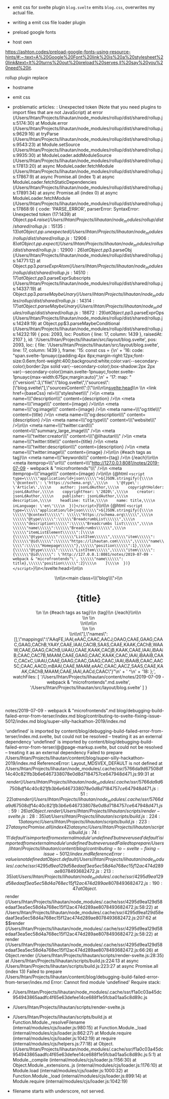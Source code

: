 - emit css for svelte plugin
`blog.svelte` emits `blog.css`, overwrites my actual file.

- writing a emit css file loader plugin

- preload google fonts
- host own 

https://ashton.codes/preload-google-fonts-using-resource-hints/#:~:text=A%20Google%20Font%20link%20is%20a%20stylesheet%20link&text=It%20turns%20out%20preload%20serves,ll%20say%20you%20need%20it.


rollup plugin replace
- hostname
- emit css


- problematic articles:
: Unexpected token (Note that you need plugins to import files that are not JavaScript)
    at error (/Users/lhtan/Projects/lihautan/node_modules/rollup/dist/shared/rollup.js:5174:30)
    at Module.error (/Users/lhtan/Projects/lihautan/node_modules/rollup/dist/shared/rollup.js:9629:16)
    at tryParse (/Users/lhtan/Projects/lihautan/node_modules/rollup/dist/shared/rollup.js:9543:23)
    at Module.setSource (/Users/lhtan/Projects/lihautan/node_modules/rollup/dist/shared/rollup.js:9935:30)
    at ModuleLoader.addModuleSource (/Users/lhtan/Projects/lihautan/node_modules/rollup/dist/shared/rollup.js:17813:20)
    at async ModuleLoader.fetchModule (/Users/lhtan/Projects/lihautan/node_modules/rollup/dist/shared/rollup.js:17867:9)
    at async Promise.all (index 1)
    at async ModuleLoader.fetchStaticDependencies (/Users/lhtan/Projects/lihautan/node_modules/rollup/dist/shared/rollup.js:17891:34)
    at async Promise.all (index 0)
    at async ModuleLoader.fetchModule (/Users/lhtan/Projects/lihautan/node_modules/rollup/dist/shared/rollup.js:17868:9) {
  code: 'PARSE_ERROR',
  parserError: SyntaxError: Unexpected token (17:1439)
      at Object.pp$4.raise (/Users/lhtan/Projects/lihautan/node_modules/rollup/dist/shared/rollup.js:15135:13)
      at Object.pp.unexpected (/Users/lhtan/Projects/lihautan/node_modules/rollup/dist/shared/rollup.js:12906:8)
      at Object.pp.expect (/Users/lhtan/Projects/lihautan/node_modules/rollup/dist/shared/rollup.js:12900:26)
      at Object.pp$3.parseObj (/Users/lhtan/Projects/lihautan/node_modules/rollup/dist/shared/rollup.js:14771:12)
      at Object.pp$3.parseExprAtom (/Users/lhtan/Projects/lihautan/node_modules/rollup/dist/shared/rollup.js:14510:17)
      at Object.pp$3.parseExprSubscripts (/Users/lhtan/Projects/lihautan/node_modules/rollup/dist/shared/rollup.js:14337:19)
      at Object.pp$3.parseMaybeUnary (/Users/lhtan/Projects/lihautan/node_modules/rollup/dist/shared/rollup.js:14314:17)
      at Object.parseMaybeUnary (/Users/lhtan/Projects/lihautan/node_modules/rollup/dist/shared/rollup.js:18672:29)
      at Object.pp$3.parseExprOps (/Users/lhtan/Projects/lihautan/node_modules/rollup/dist/shared/rollup.js:14249:19)
      at Object.pp$3.parseMaybeConditional (/Users/lhtan/Projects/lihautan/node_modules/rollup/dist/shared/rollup.js:14232:19) {
    pos: 2093,
    loc: Position { line: 17, column: 1439 },
    raisedAt: 2107
  },
  id: '/Users/lhtan/Projects/lihautan/src/layout/blog.svelte',
  pos: 2093,
  loc: {
    file: '/Users/lhtan/Projects/lihautan/src/layout/blog.svelte',
    line: 17,
    column: 1439
  },
  frame: '15: const css = {\n' +
    '16:   code: "span.svelte-1pnuayc{padding:4px 8px;margin-right:12px;font-size:0.6em;font-weight:400;background:white;color:var(--secondary-color);border:2px solid var(--secondary-color);box-shadow:2px 2px var(--secondary-color)}main.svelte-1pnuayc,footer.svelte-1pnuayc{max-width:675px;margin:auto}",\n' +
    '17:   map: "{\\"version\\":3,\\"file\\":\\"blog.svelte\\",\\"sources\\":[\\"blog.svelte\\"],\\"sourcesContent\\":[\\"<script>\\\\n  import Header from \'./Header.svelte\';\\\\n  import Newsletter from \'./Newsletter.svelte\';\\\\n  import baseCss from \'file://./_blog.css\';\\\\n  import image from \'file://@/../hero-twitter.jpg\';\\\\n  export let title;\\\\n  export let description;\\\\n  export let tags = [];\\\\n\\\\n  const jsonLdAuthor = {\\\\n    [\'@type\']: \'Person\',\\\\n    name: \'Tan Li Hau\',\\\\n  };\\\\n</script>\\\\n\\\\n\\\\n<svelte:head>\\\\n  <title>{title} | Tan Li Hau</title>\\\\n  <link href={baseCss} rel=\\\\\\"stylesheet\\\\\\" />\\\\n  <meta name=\\\\\\"description\\\\\\" content={description} />\\\\n  <meta name=\\\\\\"image\\\\\\" content={image} />\\\\n\\\\n  <meta name=\\\\\\"og:image\\\\\\" content={image} />\\\\n  <meta name=\\\\\\"og:title\\\\\\" content={title} />\\\\n  <meta name=\\\\\\"og:description\\\\\\" content={description} />\\\\n  <meta name=\\\\\\"og:type\\\\\\" content=\\\\\\"website\\\\\\" />\\\\n\\\\n  <meta name=\\\\\\"twitter:card\\\\\\" content=\\\\\\"summary_large_image\\\\\\" />\\\\n  <meta name=\\\\\\"twitter:creator\\\\\\" content=\\\\\\"@lihautan\\\\\\" />\\\\n  <meta name=\\\\\\"twitter:title\\\\\\" content={title} />\\\\n  <meta name=\\\\\\"twitter:description\\\\\\" content={description} />\\\\n  <meta name=\\\\\\"twitter:image\\\\\\" content={image} />\\\\n\\\\n  {#each tags as tag}\\\\n    <meta name=\\\\\\"keywords\\\\\\" content={tag} />\\\\n  {/each}\\\\n\\\\n  <meta itemprop=\\\\\\"url\\\\\\" content=\\\\\\"http://127.0.0.1:8081/notes/2019-07-09 - webpack & "microfrontends"\\\\\\" />\\\\n  <meta itemprop=\\\\\\"image\\\\\\" content={image} />\\\\n\\\\n  {@html `<script type=\\\\\\"application/ld+json\\\\\\">${JSON.stringify({\\\\n    \'@context\': \'https://schema.org\',\\\\n    \'@type\': \'Article\',\\\\n    author: jsonLdAuthor,\\\\n    copyrightHolder: jsonLdAuthor,\\\\n    copyrightYear: \'2020\',\\\\n    creator: jsonLdAuthor,\\\\n    publisher: jsonLdAuthor,\\\\n    description,\\\\n    headline: title,\\\\n    name: title,\\\\n    inLanguage: \'en\'\\\\n  })}</script>`}\\\\n\\\\n  {@html `<script type=\\\\\\"application/ld+json\\\\\\">${JSON.stringify({\\\\n    \\\\\\"@context\\\\\\": \\\\\\"https://schema.org\\\\\\",\\\\n    \\\\\\"@type\\\\\\":\\\\\\"BreadcrumbList\\\\\\",\\\\n    \\\\\\"description\\\\\\":\\\\\\"Breadcrumbs list\\\\\\",\\\\n    \\\\\\"name\\\\\\":\\\\\\"Breadcrumbs\\\\\\",\\\\n    \\\\\\"itemListElement\\\\\\":[\\\\n      {\\\\\\"@type\\\\\\":\\\\\\"ListItem\\\\\\",\\\\\\"item\\\\\\":{\\\\\\"@id\\\\\\":\\\\\\"https://lihautan.com\\\\\\",\\\\\\"name\\\\\\":\\\\\\"Homepage\\\\\\"},\\\\\\"position\\\\\\":1},\\\\n      {\\\\\\"@type\\\\\\":\\\\\\"ListItem\\\\\\",\\\\\\"item\\\\\\":{\\\\\\"@id\\\\\\": \'http://127.0.0.1:8081/notes/2019-07-09 - webpack & "microfrontends"\', \\\\\\"name\\\\\\": title},\\\\\\"position\\\\\\":2}\\\\n    ]\\\\n  })}</script>`}\\\\n</svelte:head>\\\\n\\\\n<Header />\\\\n\\\\n<main class=\\\\\\"blog\\\\\\">\\\\n  <h1>{title}</h1>\\\\n  \\\\n  {#each tags as tag}\\\\n    <span>{tag}</span>\\\\n  {/each}\\\\n\\\\n  <article>\\\\n    <slot />\\\\n  </article>\\\\n</main>\\\\n\\\\n<footer>\\\\n  <Newsletter />\\\\n</footer>\\\\n\\\\n<style>\\\\n  span {\\\\n    padding: 4px 8px;\\\\n    margin-right: 12px;\\\\n    font-size: 0.6em;\\\\n    font-weight: 400;\\\\n    background: white;\\\\n    color: var(--secondary-color);\\\\n    border: 2px solid var(--secondary-color);\\\\n    box-shadow: 2px 2px var(--secondary-color);\\\\n  }\\\\n  main, footer {\\\\n    max-width: 675px;\\\\n    margin: auto;\\\\n  }\\\\n</style>\\"],\\"names\\":[],\\"mappings\\":\\"AAqFE,IAAI,eAAC,CAAC,AACJ,OAAO,CAAE,GAAG,CAAC,GAAG,CAChB,YAAY,CAAE,IAAI,CAClB,SAAS,CAAE,KAAK,CAChB,WAAW,CAAE,GAAG,CAChB,UAAU,CAAE,KAAK,CACjB,KAAK,CAAE,IAAI,iBAAiB,CAAC,CAC7B,MAAM,CAAE,GAAG,CAAC,KAAK,CAAC,IAAI,iBAAiB,CAAC,CACxC,UAAU,CAAE,GAAG,CAAC,GAAG,CAAC,IAAI,iBAAiB,CAAC,AAC5C,CAAC,AACD,mBAAI,CAAE,MAAM,eAAC,CAAC,AACZ,SAAS,CAAE,KAAK,CAChB,MAAM,CAAE,IAAI,AACd,CAAC\\"}"\n' +
    '                                                                                                                                                                                                                                                                                                                                                                                                                                                                                                                                                                                                                                                                                                                                                                                                                                                                                                                                                                                                                                                                                                                                                                                                                                                                                                                                                                                                                                                                                                    ^\n' +
    '18: };',
  watchFiles: [
    '/Users/lhtan/Projects/lihautan/content/notes/2019-07-09 - webpack & "microfrontends".md.svelte',
    '/Users/lhtan/Projects/lihautan/src/layout/blog.svelte'
  ]
}

notes/2019-07-09 - webpack & "microfrontends".md
blog/debugging-build-failed-error-from-terser/index.md
blog/contributing-to-svelte-fixing-issue-5012/index.md
blog/super-silly-hackathon-2019/index.md

'undefined' is imported by content/blog/debugging-build-failed-error-from-terser/index.md.svelte, but could not be resolved – treating it as an external dependency
'undefined' is imported by content/blog/debugging-build-failed-error-from-terser/@@page-markup.svelte, but could not be resolved – treating it as an external dependency
Failed to prepare /Users/lhtan/Projects/lihautan/content/blog/super-silly-hackathon-2019/index.md
ReferenceError: Layout_MDSVEX_DEFAULT is not defined
    at /Users/lhtan/Projects/lihautan/node_modules/.cache/ssr/5766da9d67508df14c40c821fb3b6e6467338078e0d8d7184757ce647948d471.js:99:31
    at $$render (/Users/lhtan/Projects/lihautan/node_modules/.cache/ssr/5766da9d67508df14c40c821fb3b6e6467338078e0d8d7184757ce647948d471.js:51:22)
    at render (/Users/lhtan/Projects/lihautan/node_modules/.cache/ssr/5766da9d67508df14c40c821fb3b6e6467338078e0d8d7184757ce647948d471.js:59:26)
    at Object.render (/Users/lhtan/Projects/lihautan/scripts/render-svelte.js:28:35)
    at /Users/lhtan/Projects/lihautan/scripts/build.js:224:13
    at async /Users/lhtan/Projects/lihautan/scripts/build.js:223:27
    at async Promise.all (index 42)
    at async /Users/lhtan/Projects/lihautan/scripts/build.js:74:11
'default' is imported from external module 'undefined' but never used
'default' is imported from external module 'undefined' but never used
Failed to prepare /Users/lhtan/Projects/lihautan/content/blog/contributing-to-svelte-fixing-issue-5012/index.md
ReferenceError: value is not defined
    at Object.default (/Users/lhtan/Projects/lihautan/node_modules/.cache/ssr/4295d9ea129d58edaaf3ea5ec58d4a768ec15f12ac474d289ae8078493682472.js:213:35)
    at /Users/lhtan/Projects/lihautan/node_modules/.cache/ssr/4295d9ea129d58edaaf3ea5ec58d4a768ec15f12ac474d289ae8078493682472.js:190:47
    at Object.$$render (/Users/lhtan/Projects/lihautan/node_modules/.cache/ssr/4295d9ea129d58edaaf3ea5ec58d4a768ec15f12ac474d289ae8078493682472.js:58:22)
    at /Users/lhtan/Projects/lihautan/node_modules/.cache/ssr/4295d9ea129d58edaaf3ea5ec58d4a768ec15f12ac474d289ae8078493682472.js:207:62
    at $$render (/Users/lhtan/Projects/lihautan/node_modules/.cache/ssr/4295d9ea129d58edaaf3ea5ec58d4a768ec15f12ac474d289ae8078493682472.js:58:22)
    at render (/Users/lhtan/Projects/lihautan/node_modules/.cache/ssr/4295d9ea129d58edaaf3ea5ec58d4a768ec15f12ac474d289ae8078493682472.js:66:26)
    at Object.render (/Users/lhtan/Projects/lihautan/scripts/render-svelte.js:28:35)
    at /Users/lhtan/Projects/lihautan/scripts/build.js:224:13
    at async /Users/lhtan/Projects/lihautan/scripts/build.js:223:27
    at async Promise.all (index 13)
Failed to prepare /Users/lhtan/Projects/lihautan/content/blog/debugging-build-failed-error-from-terser/index.md
Error: Cannot find module 'undefined'
Require stack:
- /Users/lhtan/Projects/lihautan/node_modules/.cache/ssr/f1a0c03a45dc954943865aadfc4f65e63defee14ce688f1e5fcba01aa5c8d89c.js
- /Users/lhtan/Projects/lihautan/scripts/render-svelte.js
- /Users/lhtan/Projects/lihautan/scripts/build.js
    at Function.Module._resolveFilename (internal/modules/cjs/loader.js:980:15)
    at Function.Module._load (internal/modules/cjs/loader.js:862:27)
    at Module.require (internal/modules/cjs/loader.js:1042:19)
    at require (internal/modules/cjs/helpers.js:77:18)
    at Object.<anonymous> (/Users/lhtan/Projects/lihautan/node_modules/.cache/ssr/f1a0c03a45dc954943865aadfc4f65e63defee14ce688f1e5fcba01aa5c8d89c.js:5:1)
    at Module._compile (internal/modules/cjs/loader.js:1156:30)
    at Object.Module._extensions..js (internal/modules/cjs/loader.js:1176:10)
    at Module.load (internal/modules/cjs/loader.js:1000:32)
    at Function.Module._load (internal/modules/cjs/loader.js:899:14)
    at Module.require (internal/modules/cjs/loader.js:1042:19)

- filename starts with underscore, not served.

